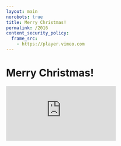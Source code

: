 ```yaml
---
layout: main
norobots: true
title: Merry Christmas!
permalink: /2016
content_security_policy:
  frame_src:
    - https://player.vimeo.com
---
```


# Merry Christmas!

<div class="video is-16-by-9">
  <iframe src="https://player.vimeo.com/video/195380303?byline=0&title=0&color=dc322f"  frameborder="0" webkitallowfullscreen mozallowfullscreen allowfullscreen></iframe>
</div>
